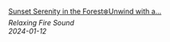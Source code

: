 <!--2024-01-14 01:04:00-->
<div class="yb">
  <a class="nodecor" href="/posts.html?relaks/sunset_serenity_in_the_forestunwind_with_a_campfires_flickering_flames_in_natures_embrace">
    <img class="preview" data-videoid="GgLPdqMmTmo" src="https://i.ytimg.com/vi/GgLPdqMmTmo/hqdefault.jpg" align="middle" alt="">
  </a>
  <div class="inlbl text">
    <a class="nodecor" href="/posts.html?relaks/sunset_serenity_in_the_forestunwind_with_a_campfires_flickering_flames_in_natures_embrace">Sunset Serenity in the Forest❄️Unwind with a...</a><br>
    <i class="smaller2">Relaxing Fire Sound</i><br>
    <i class="smaller3">2024-01-12</i>
  </div>
</div>
